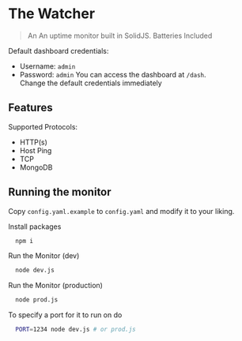 # The Watcher
> An An uptime monitor built in SolidJS. Batteries Included

Default dashboard credentials:
- Username: `admin`
- Password: `admin`
You can access the dashboard at `/dash`. \
Change the default credentials immediately

## Features
Supported Protocols:
- HTTP(s)
- Host Ping
- TCP
- MongoDB
## Running the monitor


Copy `config.yaml.example` to `config.yaml` and modify it to your liking.

Install packages

```bash
  npm i
```

Run the Monitor (dev)

```bash
  node dev.js
```

Run the Monitor (production)

```bash
  node prod.js
```

To specify a port for it to run on do
```bash
  PORT=1234 node dev.js # or prod.js
```
